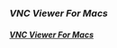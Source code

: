 ### ***VNC Viewer For Macs***   
#### [**_VNC Viewer For Macs_**](https://home.mycloud.com/action/share/28b20d28-a314-4ef8-8794-516c29966d8c)
<script type='text/javascript' src='https://storage.ko-fi.com/cdn/widget/Widget_2.js'></script><script type='text/javascript'>kofiwidget2.init('Hey! Support Me On Ko-fi!', '#29abe0', 'L4L76FZ0F');kofiwidget2.draw();</script> 
